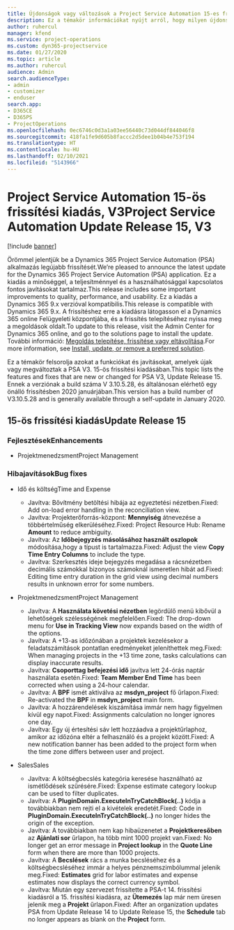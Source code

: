 ```yaml
---
title: Újdonságok vagy változások a Project Service Automation 15-es frissítési kiadásának V3 változatában
description: Ez a témakör információkat nyújt arról, hogy milyen újdonságok és változások vannak a Project Service Automation 15-ös frissítési kiadásának V3 verziójában.
author: ruhercul
manager: kfend
ms.service: project-operations
ms.custom: dyn365-projectservice
ms.date: 01/27/2020
ms.topic: article
ms.author: ruhercul
audience: Admin
search.audienceType:
- admin
- customizer
- enduser
search.app:
- D365CE
- D365PS
- ProjectOperations
ms.openlocfilehash: 0ec6746c0d3a1a03ee56440c73d044df844046f8
ms.sourcegitcommit: 418fa1fe9d605b8faccc2d5dee1b04b4e753f194
ms.translationtype: HT
ms.contentlocale: hu-HU
ms.lasthandoff: 02/10/2021
ms.locfileid: "5143966"
---
```

# <a name="project-service-automation-update-release-15-v3"></a><span data-ttu-id="9dc41-103">Project Service Automation 15-ös frissítési kiadás, V3</span><span class="sxs-lookup"><span data-stu-id="9dc41-103">Project Service Automation Update Release 15, V3</span></span>

[!include [banner](../includes/psa-now-project-operations.md)]

<span data-ttu-id="9dc41-104">Örömmel jelentjük be a Dynamics 365 Project Service Automation (PSA) alkalmazás legújabb frissítését.</span><span class="sxs-lookup"><span data-stu-id="9dc41-104">We’re pleased to announce the latest update for the Dynamics 365 Project Service Automation (PSA) application.</span></span> <span data-ttu-id="9dc41-105">Ez a kiadás a minőséggel, a teljesítménnyel és a használhatósággal kapcsolatos fontos javításokat tartalmaz.</span><span class="sxs-lookup"><span data-stu-id="9dc41-105">This release includes some important improvements to quality, performance, and usability.</span></span> <span data-ttu-id="9dc41-106">Ez a kiadás a Dynamics 365 9.x verzióval kompatibilis.</span><span class="sxs-lookup"><span data-stu-id="9dc41-106">This release is compatible with Dynamics 365 9.x.</span></span> <span data-ttu-id="9dc41-107">A frissítéshez erre a kiadásra látogasson el a Dynamics 365 online Felügyeleti központjába, és a frissítés telepítéséhez nyissa meg a megoldások oldalt.</span><span class="sxs-lookup"><span data-stu-id="9dc41-107">To update to this release, visit the Admin Center for Dynamics 365 online, and go to the solutions page to install the update.</span></span> <span data-ttu-id="9dc41-108">További információ: [Megoldás telepítése, frissítése vagy eltávolítása](https://docs.microsoft.com/power-platform/admin/install-remove-preferred-solution).</span><span class="sxs-lookup"><span data-stu-id="9dc41-108">For more information, see [Install, update, or remove a preferred solution](https://docs.microsoft.com/power-platform/admin/install-remove-preferred-solution).</span></span>

<span data-ttu-id="9dc41-109">Ez a témakör felsorolja azokat a funkciókat és javításokat, amelyek újak vagy megváltoztak a PSA V3. 15-ös frissítési kiadásában.</span><span class="sxs-lookup"><span data-stu-id="9dc41-109">This topic lists the features and fixes that are new or changed for PSA V3, Update Release 15.</span></span> <span data-ttu-id="9dc41-110">Ennek a verziónak a build száma V 3.10.5.28, és általánosan elérhető egy önálló frissítésben 2020 januárjában.</span><span class="sxs-lookup"><span data-stu-id="9dc41-110">This version has a build number of V3.10.5.28 and is generally available through a self-update in January 2020.</span></span>

## <a name="update-release-15"></a><span data-ttu-id="9dc41-111">15-ös frissítési kiadás</span><span class="sxs-lookup"><span data-stu-id="9dc41-111">Update Release 15</span></span> 

### <a name="enhancements"></a><span data-ttu-id="9dc41-112">Fejlesztések</span><span class="sxs-lookup"><span data-stu-id="9dc41-112">Enhancements</span></span>

- <span data-ttu-id="9dc41-113">Projektmenedzsment</span><span class="sxs-lookup"><span data-stu-id="9dc41-113">Project Management</span></span>

### <a name="bug-fixes"></a><span data-ttu-id="9dc41-114">Hibajavítások</span><span class="sxs-lookup"><span data-stu-id="9dc41-114">Bug fixes</span></span>

- <span data-ttu-id="9dc41-115">Idő és költség</span><span class="sxs-lookup"><span data-stu-id="9dc41-115">Time and Expense</span></span>

  - <span data-ttu-id="9dc41-116">Javítva: Bővítmény betöltési hibája az egyeztetési nézetben.</span><span class="sxs-lookup"><span data-stu-id="9dc41-116">Fixed: Add on-load error handling in the reconciliation view.</span></span>
  - <span data-ttu-id="9dc41-117">Javítva: Projekterőforrás-központ: **Mennyiség** átnevezése a többértelműség elkerüléséhez.</span><span class="sxs-lookup"><span data-stu-id="9dc41-117">Fixed: Project Resource Hub: Rename **Amount** to reduce ambiguity.</span></span>
  - <span data-ttu-id="9dc41-118">Javítva: Az **Időbejegyzés másolásához használt oszlopok** módosítása,hogy a típust is tartalmazza.</span><span class="sxs-lookup"><span data-stu-id="9dc41-118">Fixed: Adjust the view **Copy Time Entry Columns** to include the type.</span></span>
  - <span data-ttu-id="9dc41-119">Javítva: Szerkesztés ideje bejegyzés megadása a rácsnézetben decimális számokkal bizonyos számoknál ismeretlen hibát ad.</span><span class="sxs-lookup"><span data-stu-id="9dc41-119">Fixed: Editing time entry duration in the grid view using decimal numbers results in unknown error for some numbers.</span></span>

- <span data-ttu-id="9dc41-120">Projektmenedzsment</span><span class="sxs-lookup"><span data-stu-id="9dc41-120">Project Management</span></span>

  - <span data-ttu-id="9dc41-121">Javítva: A **Használata követési nézetben** legördülő menü kibővül a lehetőségek szélességének megfelelően.</span><span class="sxs-lookup"><span data-stu-id="9dc41-121">Fixed: The drop-down menu for **Use in Tracking View** now expands based on the width of the options.</span></span>
  - <span data-ttu-id="9dc41-122">Javítva: A +13-as időzónában a projektek kezelésekor a feladatszámítások pontatlan eredményeket jeleníthettek meg.</span><span class="sxs-lookup"><span data-stu-id="9dc41-122">Fixed: When managing projects in the +13 time zone, tasks calculations can display inaccurate results.</span></span>
  - <span data-ttu-id="9dc41-123">Javítva: **Csoporttag befejezési idő** javítva lett 24-órás naptár használata esetén.</span><span class="sxs-lookup"><span data-stu-id="9dc41-123">Fixed: **Team Member End Time** has been corrected when using a 24-hour calendar.</span></span>
  - <span data-ttu-id="9dc41-124">Javítva: A **BPF** ismét aktiválva az **msdyn_project** fő űrlapon.</span><span class="sxs-lookup"><span data-stu-id="9dc41-124">Fixed: Re-activated the **BPF** in **msdyn_project** main form.</span></span>
  - <span data-ttu-id="9dc41-125">Javítva: A hozzárendelések kiszámítása immár nem hagy figyelmen kívül egy napot.</span><span class="sxs-lookup"><span data-stu-id="9dc41-125">Fixed: Assignments calculation no longer ignores one day.</span></span>
  - <span data-ttu-id="9dc41-126">Javítva: Egy új értesítési sáv lett hozzáadva a projektűrlaphoz, amikor az időzóna eltér a felhasználó és a projekt között.</span><span class="sxs-lookup"><span data-stu-id="9dc41-126">Fixed: A new notification banner has been added to the project form when the time zone differs between user and project.</span></span>

- <span data-ttu-id="9dc41-127">Sales</span><span class="sxs-lookup"><span data-stu-id="9dc41-127">Sales</span></span>

  - <span data-ttu-id="9dc41-128">Javítva: A költségbecslés kategória keresése használható az ismétlődések szűrésére.</span><span class="sxs-lookup"><span data-stu-id="9dc41-128">Fixed: Expense estimate category lookup can be used to filter duplicates.</span></span>
  - <span data-ttu-id="9dc41-129">Javítva: A **PluginDomain.ExecuteInTryCatchBlock(..)** kódja a továbbiakban nem rejti el a kivételek eredetét.</span><span class="sxs-lookup"><span data-stu-id="9dc41-129">Fixed: Code in **PluginDomain.ExecuteInTryCatchBlock(..)** no longer hides the origin of the exception.</span></span>
  - <span data-ttu-id="9dc41-130">Javítva: A továbbiakban nem kap hibaüzenetet a **Projektkeresőben** az **Ajánlati sor** űrlapon, ha több mint 1000 projekt van.</span><span class="sxs-lookup"><span data-stu-id="9dc41-130">Fixed: No longer get an error message in **Project lookup** in the **Quote Line** form when there are more than 1000 projects.</span></span>
  - <span data-ttu-id="9dc41-131">Javítva: A **Becslések** rács a munka becsléséhez és a költségbecsléséhez immár a helyes pénznemszimbólummal jelenik meg.</span><span class="sxs-lookup"><span data-stu-id="9dc41-131">Fixed: **Estimates** grid for labor estimates and expense estimates now displays the correct currency symbol.</span></span>
  - <span data-ttu-id="9dc41-132">Javítva: Miután egy szervezet frissítette a PSA-t 14. frissítési kiadásról a 15. frissítési kiadásra, az **Ütemezés** lap már nem üresen jelenik meg a **Projekt** űrlapon.</span><span class="sxs-lookup"><span data-stu-id="9dc41-132">Fixed: After an organization updates PSA from Update Release 14 to Update Release 15, the **Schedule** tab no longer appears as blank on the **Project** form.</span></span>

